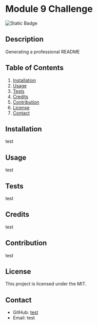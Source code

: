 
# Module 9 Challenge
![Static Badge](https://img.shields.io/badge/License-MIT-blue) 

## Description
Generating a professional README


## Table of Contents
1. [Installation](#installation)
2. [Usage](#usage)
3. [Tests](#tests)
4. [Credits](#credits)
5. [Contribution](#contribution)
6. [License](#license)
7. [Contact](#contact)

## Installation
test

## Usage
test

## Tests
test

## Credits
test

## Contribution
test

## License
This project is licensed under the MIT.


## Contact
- GitHub: [test](https://github.com/test)
- Email: test

